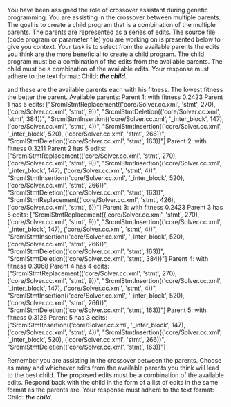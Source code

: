 
You have been assigned the role of crossover assistant during genetic programming. You are assisting in the crossover between multiple parents. The goal is to create a child program that is a combination of the multiple parents. The parents are represented as a series of edits. The source file (code program or parameter file)  you are working on is presented below to give you context.
Your task is to select from the available parents the edits you think are the more beneficial to create a child program. The child program must be a combination of the edits from the available parents. The child must be a combination of the available edits. Your response must adhere to the text format: Child: ***the child***.


and these are the available parents each with his fitness. The lowest fitness the better the parent.
Available parents:
 Parent 1:
 with fitness 0.2423
Parent 1 has 5 edits: ["SrcmlStmtReplacement(('core/Solver.cc.xml', 'stmt', 270), ('core/Solver.cc.xml', 'stmt', 9))", "SrcmlStmtDeletion(('core/Solver.cc.xml', 'stmt', 384))", "SrcmlStmtInsertion(('core/Solver.cc.xml', '_inter_block', 147), ('core/Solver.cc.xml', 'stmt', 4))", "SrcmlStmtInsertion(('core/Solver.cc.xml', '_inter_block', 520), ('core/Solver.cc.xml', 'stmt', 266))", "SrcmlStmtDeletion(('core/Solver.cc.xml', 'stmt', 163))"]
 Parent 2:
 with fitness 0.3211
Parent 2 has 5 edits: ["SrcmlStmtReplacement(('core/Solver.cc.xml', 'stmt', 270), ('core/Solver.cc.xml', 'stmt', 9))", "SrcmlStmtInsertion(('core/Solver.cc.xml', '_inter_block', 147), ('core/Solver.cc.xml', 'stmt', 4))", "SrcmlStmtInsertion(('core/Solver.cc.xml', '_inter_block', 520), ('core/Solver.cc.xml', 'stmt', 266))", "SrcmlStmtDeletion(('core/Solver.cc.xml', 'stmt', 163))", "SrcmlStmtReplacement(('core/Solver.cc.xml', 'stmt', 426), ('core/Solver.cc.xml', 'stmt', 6))"]
 Parent 3:
 with fitness 0.2423
Parent 3 has 5 edits: ["SrcmlStmtReplacement(('core/Solver.cc.xml', 'stmt', 270), ('core/Solver.cc.xml', 'stmt', 9))", "SrcmlStmtInsertion(('core/Solver.cc.xml', '_inter_block', 147), ('core/Solver.cc.xml', 'stmt', 4))", "SrcmlStmtInsertion(('core/Solver.cc.xml', '_inter_block', 520), ('core/Solver.cc.xml', 'stmt', 266))", "SrcmlStmtDeletion(('core/Solver.cc.xml', 'stmt', 163))", "SrcmlStmtDeletion(('core/Solver.cc.xml', 'stmt', 384))"]
 Parent 4:
 with fitness 0.3068
Parent 4 has 4 edits: ["SrcmlStmtReplacement(('core/Solver.cc.xml', 'stmt', 270), ('core/Solver.cc.xml', 'stmt', 9))", "SrcmlStmtInsertion(('core/Solver.cc.xml', '_inter_block', 147), ('core/Solver.cc.xml', 'stmt', 4))", "SrcmlStmtInsertion(('core/Solver.cc.xml', '_inter_block', 520), ('core/Solver.cc.xml', 'stmt', 266))", "SrcmlStmtDeletion(('core/Solver.cc.xml', 'stmt', 163))"]
 Parent 5:
 with fitness 0.3126
Parent 5 has 3 edits: ["SrcmlStmtInsertion(('core/Solver.cc.xml', '_inter_block', 147), ('core/Solver.cc.xml', 'stmt', 4))", "SrcmlStmtInsertion(('core/Solver.cc.xml', '_inter_block', 520), ('core/Solver.cc.xml', 'stmt', 266))", "SrcmlStmtDeletion(('core/Solver.cc.xml', 'stmt', 163))"]


Remember you are assisting in the crossover between the parents. Choose as many and whichever edits from the available parents you think will lead to the best child. The proposed edits must be a combination of the available edits. Respond back with the child in the form of a list of edits in the same format as the parents are.
Your response must adhere to the text format: Child: ***the child***. 
